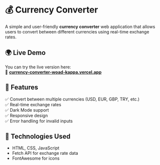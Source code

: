 # 💰 Currency Converter  

A simple and user-friendly **currency converter** web application that allows users to convert between different currencies using real-time exchange rates.  

## 🌍 Live Demo  
You can try the live version here:  
🔗 **[currency-converter-woad-kappa.vercel.app](https://currency-converter-woad-kappa.vercel.app)**  

## 🌟 Features  
✅ Convert between multiple currencies (USD, EUR, GBP, TRY, etc.)  
✅ Real-time exchange rates  
✅ Dark Mode support  
✅ Responsive design  
✅ Error handling for invalid inputs  

## 🚀 Technologies Used  
- HTML, CSS, JavaScript  
- Fetch API for exchange rate data  
- FontAwesome for icons  
